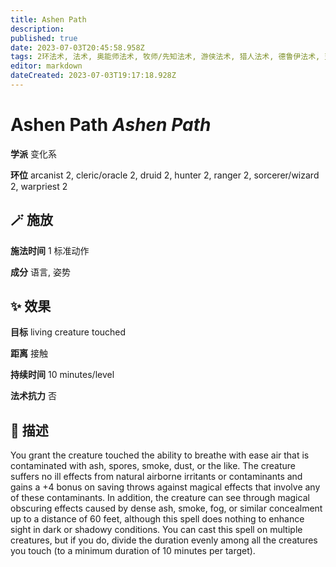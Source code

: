 ```yaml
---
title: Ashen Path
description: 
published: true
date: 2023-07-03T20:45:58.958Z
tags: 2环法术, 法术, 奥能师法术, 牧师/先知法术, 游侠法术, 猎人法术, 德鲁伊法术, 变化系, 法师/术士法术, 战斗祭司法术
editor: markdown
dateCreated: 2023-07-03T19:17:18.928Z
---
```


# **Ashen Path** *Ashen Path*

**学派** 变化系 

**环位** arcanist 2, cleric/oracle 2, druid 2, hunter 2, ranger 2, sorcerer/wizard 2, warpriest 2

## 🪄 施放

**施法时间** 1 标准动作

**成分** 语言, 姿势

## ✨ 效果 

**目标** living creature touched 

**距离** 接触  

**持续时间** 10 minutes/level 

**法术抗力** 否

## 📖 描述

You grant the creature touched the ability to breathe with ease air that is contaminated with ash, spores, smoke, dust, or the like. The creature suffers no ill effects from natural airborne irritants or contaminants and gains a +4 bonus on saving throws against magical effects that involve any of these contaminants. In addition, the creature can see through magical obscuring effects caused by dense ash, smoke, fog, or similar concealment up to a distance of 60 feet, although this spell does nothing to enhance sight in dark or shadowy conditions. You can cast this spell on multiple creatures, but if you do, divide the duration evenly among all the creatures you touch (to a minimum duration of 10 minutes per target).
    